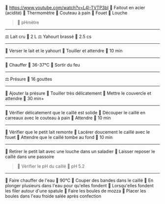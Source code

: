 🔗 https://www.youtube.com/watch?v=L4l-TVTP3bI
🔪 Faitout en acier (acidité)
🔪 Thermomètre
🔪 Couteau à pain
🔪 Fouet
🔪 Louche
> 🔪 pHmètre

***
⚖ Lait cru 📏 2 L
⚖ Yahourt brassé 📏 2.5 cs
***
🔧 Verser le lait et le yahourt
🔧 Touiller et attendre 📏 10 min
***
🔧 Chauffer 📏 36-37°C
🔧 Sortir du feu
***
⚖ Présure 📏 16 gouttes
***
🔧 Ajouter la présure
🔧 Touiller très délicatement
🔧 Mettre le couvercle et attendre 📏 30 min+
***
🔧 Vérifier délicatement que le caillé est solide
🔧 Découper le caillé en carreaux avec le couteau à pain
🔧 Attendre 📏 10 min
***
🔧 Vérifier que le petit lait remonte
🔧 Lacérer doucement le caillé avec le fouet
🔧 Attendre que le caillé tombe au fond 📏 10 min
***
🔧 Retirer le petit lait avec une louche dans un saladier
🔧 Laisser reposer le caillé dans une passoire
>🔧 Vérifier le pH du caillé 📏 pH 5.2

***
🔧 Faire chauffer de l'eau 📏 90°C
🔧 Couper des bandes dans le caillé
🔧 En plonger plusieurs dans l'eau pour qu'elles fondent
🔧 Lorsqu'elles fondent les filer autour d'une spatule
🔧 Faire les boules de mozza
🔧 Placer les boules dans l'eau froide salée après confection